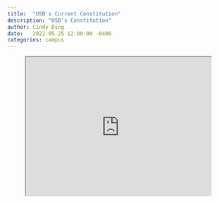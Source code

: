 ```yaml
---
title:  "USB's Current Constitution"
description: "USB's Constitution"
author: Cindy Ding
date:   2022-05-25 12:00:00 -0400
categories: campus
---
```


<!-- Using object -->
<!-- <object data="https://docs.google.com/document/d/e/2PACX-1vR7EplsBLlBiPVkq0l3mTJTUvpC3C1RMvreziwIRMB7cu2p6E1Mt4pi260MocCDdnv-rG2Wj5aMHFwX/pub?embedded=true" width="600" height="600">
    <embed src="https://docs.google.com/document/d/e/2PACX-1vR7EplsBLlBiPVkq0l3mTJTUvpC3C1RMvreziwIRMB7cu2p6E1Mt4pi260MocCDdnv-rG2Wj5aMHFwX/pub?embedded=true" width="600" height="600"> </embed>
    Error: Embedded data could not be displayed.
</object>
 -->
 
<!--  Using iframe -->
<style>
.video-container {
position: relative;
padding-bottom: 56.25%;
padding-top: 35px;
height: 0;
overflow: hidden;
}

.video-container iframe {
position: absolute;
top:0;
left: 0;
width: 100%;
height: 100%;
}
</style>

<figure class="video-container">
<iframe src="https://docs.google.com/document/d/e/2PACX-1vR7EplsBLlBiPVkq0l3mTJTUvpC3C1RMvreziwIRMB7cu2p6E1Mt4pi260MocCDdnv-rG2Wj5aMHFwX/pub?embedded=true"></iframe>
</figure>
